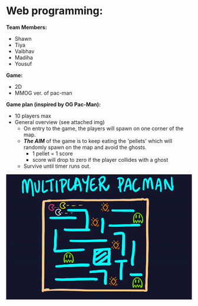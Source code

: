 # Web programming:
__Team Members:__
* Shawn 
* Tiya
* Vaibhav
* Madiha 
* Yousuf

__Game:__
* 2D
* MMOG ver. of pac-man

__Game plan (inspired by OG Pac-Man):__
* 10 players max
* General overview (see attached img)
  * On entry to the game, the players will spawn on one corner of the map.
  * ***The AIM*** of the game is to keep eating the 'pellets' which will randomly spawn on the map and avoid the ghosts.
    * 1 pellet = 1 score
    * score will drop to zero if the player collides with a ghost
  * Survive until timer runs out.
  
  

<img src="https://github.com/WAP-5/cw/blob/main/Game_Plan.PNG" width = 800>
